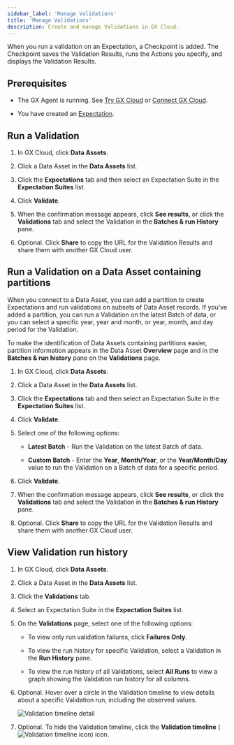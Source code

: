 ```yaml
---
sidebar_label: 'Manage Validations'
title: 'Manage Validations'
description: Create and manage Validations in GX Cloud.
---
```


When you run a validation on an Expectation, a Checkpoint is added. The Checkpoint saves the Validation Results, runs the Actions you specify, and displays the Validation Results.

<!-- [//]: # (TODO: To learn more about Validations, see Validator.) -->

## Prerequisites

- The GX Agent is running. See [Try GX Cloud](../try_gx_cloud.md) or [Connect GX Cloud](../connect/connect_lp.md).

- You have created an [Expectation](/cloud/expectations/manage_expectations.md#create-an-expectation).

## Run a Validation

1. In GX Cloud, click **Data Assets**.

2. Click a Data Asset in the **Data Assets** list.

3. Click the **Expectations** tab and then select an Expectation Suite in the **Expectation Suites** list.

4. Click **Validate**.

5. When the confirmation message appears, click **See results**, or click the **Validations** tab and select the Validation in the **Batches & run History** pane.

6. Optional. Click **Share** to copy the URL for the Validation Results and share them with another GX Cloud user.

## Run a Validation on a Data Asset containing partitions

When you connect to a Data Asset, you can add a partition to create Expectations and run validations on subsets of Data Asset records. If you've added a partition, you can run a Validation on the latest Batch of data, or you can select a specific year, year and month, or year, month, and day period for the Validation. 

To make the identification of Data Assets containing partitions easier, partition information appears in the Data Asset **Overview** page and in the **Batches & run history** pane on the **Validations** page.

1. In GX Cloud, click **Data Assets**.

2. Click a Data Asset in the **Data Assets** list.

3. Click the **Expectations** tab and then select an Expectation Suite in the **Expectation Suites** list.

4. Click **Validate**.

5. Select one of the following options:

    - **Latest Batch** - Run the Validation on the latest Batch of data.

    - **Custom Batch** - Enter the **Year**, **Month/Year**, or the **Year/Month/Day** value to run the Validation on a Batch of data for a specific period.

6. Click **Validate**.

7. When the confirmation message appears, click **See results**, or click the **Validations** tab and select the Validation in the **Batches & run History** pane.

8. Optional. Click **Share** to copy the URL for the Validation Results and share them with another GX Cloud user.

## View Validation run history

1. In GX Cloud, click **Data Assets**.

2. Click a Data Asset in the **Data Assets** list.

3. Click the **Validations** tab.

4. Select an Expectation Suite in the **Expectation Suites** list.

5. On the **Validations** page, select one of the following options:

    - To view only run validation failures, click **Failures Only**.

    - To view the run history for specific Validation, select a Validation in the **Run History** pane.
    
    - To view the run history of all Validations, select **All Runs** to view a graph showing the Validation run history for all columns.

6. Optional. Hover over a circle in the Validation timeline to view details about a specific Validation run, including the observed values.

    ![Validation timeline detail](/img/view_validation_timeline_detail.png)

7. Optional. To hide the Validation timeline, click the **Validation timeline** (![Validation timeline icon](/img/validation_timeline.png)) icon.

